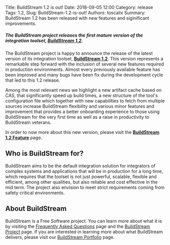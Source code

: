 Title: BuildStream 1.2 is out!
Date: 2018-09-05 12:00 
Category: release
Tags: 1.2, 
Slug: BuildStream-1.2-is-out!
Authors: toscalix
Summary: BuildStream 1.2 has been released with new features and siginificant improvements.


##### *The BuildStream project releases the first mature version of the integration toolset,* **[BuildStream 1.2](https://buildstream.build/download.html).**

The BuildStream project is happy to announce the release of the latest version of its integration toolset, **[BuildStream 1.2](https://buildstream.build/download.html)**. This version represents a remarkable step forward with the inclusion of several new features required in production environments. Almost every previously available feature has been improved and many bugs have been fix during the development cycle that led to this 1.2 release.

Among the most relevant news we highlight a new artifact cache based on CAS, that significantly speed up build times, a new structure of the tool's configuration file which together with new capabilities to fetch from multiple sources increase BuildStream flexibility and various minor features and improvement that provides a better onboarding experience to those using BuildStream for the very first time as well as a raise in productivity to BuildStream veterans.

In order to now more about this new version, please visit the **[BuildStream 1.2 Feature](https://buildstream.build/feature.html)** page.

## Who is BuildStream for?

BuildStream aims to be the default integration solution for integrators of complex systems and applications that will be in production for a long time, which requires that the toolset is not just powerful, scalable, flexible and efficient, among other qualities, but also reliable and cost effective in the mid term. The project also envision to meet strict requirements coming from safety critical environments.

## About BuildStream

BuildStream is a Free Software project. You can learn more about what it is by visiting the [Frequently Asked Questions](https://buildstream.build/faq.html#about-buildstream) page and the [BuildStream Project](https://buildstream.build/community.html) page. If you are interested in learning more about what BuildStream delivers, please visit our [BuildStream Portfolio](https://buildstream.build/portfolio.html) page.
